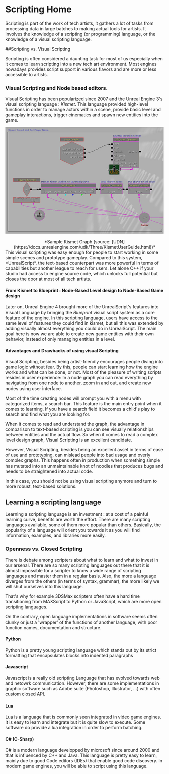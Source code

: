 # Scripting Home

Scripting is part of the work of tech artists, it gathers a lot of tasks from processing data in large batches to making actual tools for artists. It involves the knowledge of a scripting (or programming) language, or the knowledge of a visual scripting language.

##Scripting vs. Visual Scripting

Scripting is often considered a daunting task for most of us especially when it comes to learn scripting into a new tech art environment. Most engines nowadays provides script support in various flavors and are more or less accessible to artists.

### Visual Scripting and Node based editors.

Visual Scripting has been popularized since 2007 and the Unreal Engine 3's visual scripting language : *Kismet*. This language provided high-level functions in order to manage actors within a scene, provide basic level and gameplay interactions, trigger cinematics and spawn new entities into the game.

![](img/kismet_graph.jpg)

<center>*Sample Kismet Graph (source: [UDN](https://docs.unrealengine.com/udk/Three/KismetUserGuide.html))*</center>
This visual scripting was easy enough for people to start working in some simple scenes and prototype gameplay. Compared to this system, *UnrealScript*, the text-based counterpart was more powerful in terms of capabilities but another league to reach for users. Let alone C++ if your studio had access to engine source code, which unlocks full potential but closes the door at most of all tech artists.

#### From Kismet to Blueprint : Node-Based Level design to Node-Based Game design

Later on, Unreal Engine 4 brought more of the UnrealScript's features into Visual Language by bringing the *Blueprint* visual script system as a core feature of the engine. In this scripting language, users have access to  the same level of features they could find in kismet, but all this was extended by adding visually almost everything you could do in UnrealScript. The main goal here is now we are able to create new game entities with their own behavior, instead of only managing entities in a level.

#### Advantages and Drawbacks of using visual Scripting

Visual Scripting, besides being artist-friendly encourages people diving into game logic without fear. By this, people can start learning how the engine works and what can be done, or not. Most of the pleasure of writing scripts resides in user experience: In a node graph you can read everything by navigating from one node to another, zoom in and out, and create new nodes using user interface. 

Most of the time creating nodes will prompt you with a menu with categorized items, a search bar. This feature is the main entry point when it comes to learning. If you have a search field it becomes a child's play to search and find what you are looking for.

When it comes to read and understand the graph, the advantage in comparison to text-based scripting is you can see visually relationships between entities and the actual flow. So when it comes to read a complex level design graph, Visual Scripting is an excellent candidate.

However, Visual Scripting, besides being an excellent asset in terms of ease of use and prototyping, can mislead people into bad usage and overly complex graphs. This happens often in production when something simple has mutated into an unmaintainable knot of noodles that produces bugs and needs to be straightened into actual code.

In this case, you should not be using visual scripting anymore and turn to more robust, text-based solutions.

## Learning a scripting language

Learning a scripting language is an investment : at a cost of a painful learning curve, benefits are worth the effort. There are many scripting languages available, some of them more popular than others. Basically, the  popularity of a language will orient you towards it as you will find information, examples, and libraries more easily.

### Openness vs. Closed Scripting

There is debate among scripters about what to learn and what to invest in our arsenal. There are so many scripting languages out there that it is almost impossible for a scripter to know a wide range of scripting languages and master them in a regular basis. Also, the more a language diverges from the others (in terms of syntax, grammar), the more likely we will shut ourselves into this language.

That's why for example 3DSMax scripters often have a hard time transitioning from MAXScript to Python or JavaScript, which are more open scripting languages.

On the contrary, open language implementations in software seems often clunky or just a 'wrapper' of the functions of another language, with poor function names, documentation and structure.

#### Python

Python is a pretty young scripting language which stands out by its strict formatting that encapsulates blocks into indented paragraphs

#### Javascript

Javascript is a really old scripting Language that has evolved towards web and netowrk communication. However, there are some implementations in graphic software such as Adobe suite (Photoshop, Illustrator, ...) with often custom closed API.

#### Lua

Lua is a language that is commonly seen integrated in video game engines. It is easy to learn and integrate but it is quite slow to execute. Some software do provide a lua integration in order to perform batching.

#### C# (C-Sharp)

C# is a modern language developped by microsoft since around 2000 and that is influenced by C++ and Java. This language is pretty easy to learn, mainly due to good Code editors (IDEs) that enable good code discovery. In modern game engines, you will be able to script using this language. 